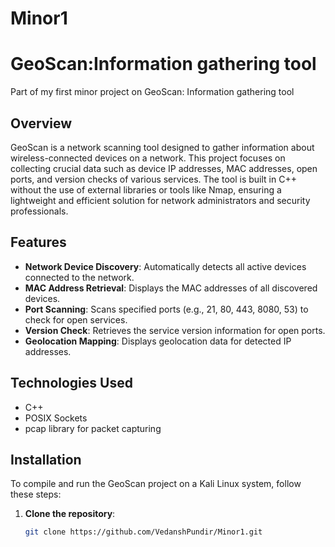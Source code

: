 # Minor1
# GeoScan:Information gathering tool
Part of my first minor project on GeoScan: Information gathering tool

## Overview
GeoScan is a network scanning tool designed to gather information about wireless-connected devices on a network. This project focuses on collecting crucial data such as device IP addresses, MAC addresses, open ports, and version checks of various services. The tool is built in C++ without the use of external libraries or tools like Nmap, ensuring a lightweight and efficient solution for network administrators and security professionals.

## Features
- **Network Device Discovery**: Automatically detects all active devices connected to the network.
- **MAC Address Retrieval**: Displays the MAC addresses of all discovered devices.
- **Port Scanning**: Scans specified ports (e.g., 21, 80, 443, 8080, 53) to check for open services.
- **Version Check**: Retrieves the service version information for open ports.
- **Geolocation Mapping**: Displays geolocation data for detected IP addresses.

## Technologies Used
- C++
- POSIX Sockets
- pcap library for packet capturing

## Installation
To compile and run the GeoScan project on a Kali Linux system, follow these steps:

1. **Clone the repository**:
   ```bash
   git clone https://github.com/VedanshPundir/Minor1.git
   


   

